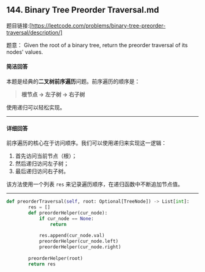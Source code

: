 ## 144. Binary Tree Preorder Traversal.md

题目链接:[https://leetcode.com/problems/binary-tree-preorder-traversal/description/]

题意： Given the root of a binary tree, return the preorder traversal of its nodes' values.


#### 简洁回答

本题是经典的**二叉树前序遍历**问题。前序遍历的顺序是：

> **根节点 → 左子树 → 右子树**

使用递归可以轻松实现。

---

#### 详细回答

前序遍历的核心在于访问顺序。我们可以使用递归来实现这一逻辑：

1. 首先访问当前节点（根）；
2. 然后递归访问左子树；
3. 最后递归访问右子树。

该方法使用一个列表 `res` 来记录遍历顺序，在递归函数中不断追加节点值。

---



```python
def preorderTraversal(self, root: Optional[TreeNode]) -> List[int]:
        res = []
        def preorderHelper(cur_node):
            if cur_node == None:
                return
            
            res.append(cur_node.val)
            preorderHelper(cur_node.left)
            preorderHelper(cur_node.right)
            
        preorderHelper(root)
        return res
```
